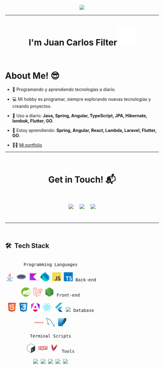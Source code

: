 <p align="center">
  <img src="https://miro.medium.com/max/2048/1*OohqW5DGh9CQS4hLY5FXzA.png" height="230"/>
</p>
<hr>
<h1 align="center">I'm Juan Carlos Filter<a><img src="https://github.com/Kathryn-Jie/Kathryn-Jie/blob/main/wave.gif" width="60px"/></h1>
<Br>
<h1>About Me! 😎</h1>

- 🏫 Programando y aprendiendo tecnologías a diario.
  
- 💻 Mi hobby es programar, siempre explorando nuevas tecnologías y creando proyectos.

- 🔭 Uso a diario: **Java,  Spring,  Angular,  TypeScript,  JPA,  Hibernate,  lombok,  Flutter, GO**.

- 🌱 Estoy aprendiendo: **Spring,  Angular, React, Lambda,  Laravel, Flutter, GO**.

- 👨‍💻 <a href="https://juancarlos92.github.io/MiPortfolio/">Mi portfolio</a>

<hr>
<Br>
<h1 align="center">Get in Touch! 📬</h1>
<Br>
<p align="center">
<a href="https://www.linkedin.com/in/juan-carlos-filter" target="blank"><img align="center" src="https://img.shields.io/badge/Juan%20Carlos%20Filter-0077B5?style=for-the-badge&logo=linkedin&logoColor=white" /></a> &nbsp;&nbsp;&nbsp; <img align="center" src="https://img.shields.io/badge/juancarlosfilter@gmail.com-D14836?style=for-the-badge&logo=gmail&logoColor=white" /></a>    &nbsp;&nbsp;&nbsp;       <a href="https://github.com/JuanCarlos92" target="blank"><img align="center" src="https://img.shields.io/badge/Juancfm92-100000?style=for-the-badge&logo=github&logoColor=white" /></a>
</p>
  
<Br>
<hr>
<Br>

<h2> 🛠 &nbsp;Tech Stack</h2>
    <p style="display: inline-block;" align="center">
  <kbd>
    <kbd>Programming Languages</kbd>
    <br>
    <br>
    <img width="30px" src="https://raw.githubusercontent.com/devicons/devicon/6910f0503efdd315c8f9b858234310c06e04d9c0/icons/java/java-original.svg" />
    <img width="30px" src="https://raw.githubusercontent.com/devicons/devicon/6910f0503efdd315c8f9b858234310c06e04d9c0/icons/php/php-original.svg" />
    <img width="30px" src="https://raw.githubusercontent.com/devicons/devicon/6910f0503efdd315c8f9b858234310c06e04d9c0/icons/kotlin/kotlin-original.svg" />
    <img width="30px" src="https://raw.githubusercontent.com/devicons/devicon/6910f0503efdd315c8f9b858234310c06e04d9c0/icons/dart/dart-original.svg" />
    <img width="30px" src="https://raw.githubusercontent.com/devicons/devicon/6910f0503efdd315c8f9b858234310c06e04d9c0/icons/javascript/javascript-original.svg" />
    <img width="30px" src="https://raw.githubusercontent.com/devicons/devicon/6910f0503efdd315c8f9b858234310c06e04d9c0/icons/typescript/typescript-original.svg" />
    
  </kbd>
  <kbd>
    <kbd>Back-end</kbd>
    <br>
    <br>
    <img width="30px" src="https://raw.githubusercontent.com/devicons/devicon/6910f0503efdd315c8f9b858234310c06e04d9c0/icons/spring/spring-original.svg" />
    <img width="30px" src="https://raw.githubusercontent.com/devicons/devicon/6910f0503efdd315c8f9b858234310c06e04d9c0/icons/laravel/laravel-original.svg" />
    <img width="30px" src="https://raw.githubusercontent.com/devicons/devicon/6910f0503efdd315c8f9b858234310c06e04d9c0/icons/nodejs/nodejs-original.svg" />
  <kbd>
    <kbd>Front-end</kbd>
    <br>
    <br>
    <img width="30px" src="https://raw.githubusercontent.com/devicons/devicon/6910f0503efdd315c8f9b858234310c06e04d9c0/icons/html5/html5-original.svg" /> 
    <img width="30px" src="https://raw.githubusercontent.com/devicons/devicon/6910f0503efdd315c8f9b858234310c06e04d9c0/icons/css3/css3-original.svg" />
    <img width="30px" src="https://raw.githubusercontent.com/devicons/devicon/6910f0503efdd315c8f9b858234310c06e04d9c0/icons/angular/angular-original.svg" />
    <img width="30px" src="https://raw.githubusercontent.com/devicons/devicon/6910f0503efdd315c8f9b858234310c06e04d9c0/icons/react/react-original.svg" />
    <img width="30px" src="https://raw.githubusercontent.com/devicons/devicon/6910f0503efdd315c8f9b858234310c06e04d9c0/icons/flutter/flutter-original.svg" />
    <img width="30px" src="https://avatars.githubusercontent.com/u/1492367?s=280&v=4" /> 
    
  </kbd>
  <kbd>
    <kbd>Database</kbd>
    <br>
    <br>
    <img width="30px" src="https://raw.githubusercontent.com/devicons/devicon/6910f0503efdd315c8f9b858234310c06e04d9c0/icons/oracle/oracle-original.svg" />
    <img width="30px" src="https://raw.githubusercontent.com/devicons/devicon/6910f0503efdd315c8f9b858234310c06e04d9c0/icons/mysql/mysql-original.svg" />
    <img width="30px" src="https://raw.githubusercontent.com/devicons/devicon/6910f0503efdd315c8f9b858234310c06e04d9c0/icons/sqlite/sqlite-original.svg" />
    
  </kbd>
  <br>
  <br>
  <kbd>
    <kbd>Terminal Scripts</kbd>
    <br>
    <br>
    <img width="30px" src="https://raw.githubusercontent.com/devicons/devicon/6910f0503efdd315c8f9b858234310c06e04d9c0/icons/bash/bash-original.svg" />
    <img width="30px" src="https://raw.githubusercontent.com/devicons/devicon/6910f0503efdd315c8f9b858234310c06e04d9c0/icons/npm/npm-original-wordmark.svg" />
    <img width="30px" src="https://raw.githubusercontent.com/devicons/devicon/6910f0503efdd315c8f9b858234310c06e04d9c0/icons/maven/maven-original.svg" />
  </kbd>
  <kbd>
    <kbd>Tools</kbd>
    <br>
    <br>
    <img width="30px" src="https://banner2.cleanpng.com/20180913/uto/kisspng-intellij-idea-jetbrains-integrated-development-env-1713941196524.webp" />
    <img width="30px" src="https://banner2.cleanpng.com/20180803/uoa/3f8a9432868130f9e02ae0fa53f488d7.webp" />
    <img width="30px" src="https://cdn.jsdelivr.net/gh/devicons/devicon/icons/vscode/vscode-original.svg" />
    <img width="30px" src="https://download.logo.wine/logo/NetBeans/NetBeans-Logo.wine.png" />
    <img width="30px" src="https://uxwing.com/wp-content/themes/uxwing/download/brands-and-social-media/android-studio-icon.png" />
    
    
  </kbd>
</p>
